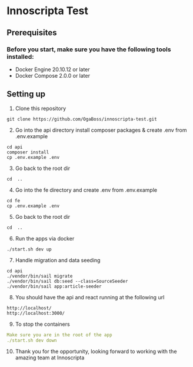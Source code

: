 # Innoscripta Test

## Prerequisites

### Before you start, make sure you have the following tools installed:

-   Docker Engine 20.10.12 or later
-   Docker Compose 2.0.0 or later

## Setting up

1. Clone this repository
```
git clone https://github.com/OgaBoss/innoscripta-test.git 
```

2. Go into the api directory install composer packages & create .env from .env.example
```
cd api
composer install
cp .env.example .env
```

3. Go back to the root dir
```
cd  ..
```

4. Go into the fe directory and create .env from .env.example
```
cd fe
cp .env.example .env
```

5. Go back to the root dir
```
cd  ..
```

6. Run the apps via docker
```
./start.sh dev up
```

7. Handle migration and data seeding
```
cd api
./vendor/bin/sail migrate
./vendor/bin/sail db:seed --class=SourceSeeder
./vendor/bin/sail app:article-seeder
```

8. You should have the api and react running at the following url
```
http://localhost/
http://localhost:3000/
```

9. To stop the containers
```yaml
Make sure you are in the root of the app
./start.sh dev down
```

10. Thank you for the opportunity, looking forward to working with the amazing team at Innoscripta